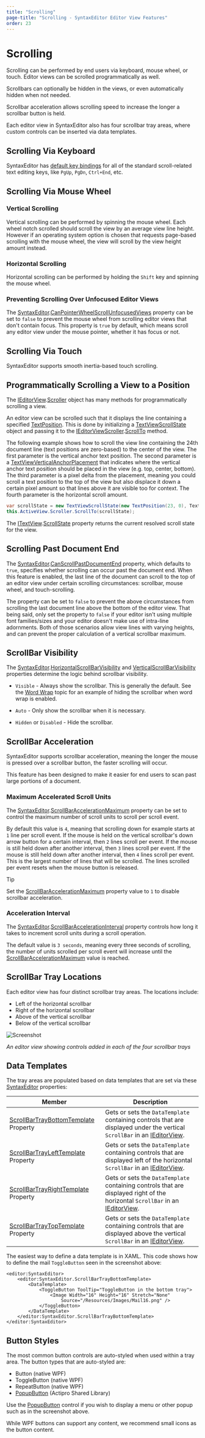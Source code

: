 ```yaml
---
title: "Scrolling"
page-title: "Scrolling - SyntaxEditor Editor View Features"
order: 23
---
```

# Scrolling

Scrolling can be performed by end users via keyboard, mouse wheel, or touch.  Editor views can be scrolled programmatically as well.

Scrollbars can optionally be hidden in the views, or even automatically hidden when not needed.

Scrollbar acceleration allows scrolling speed to increase the longer a scrollbar button is held.

Each editor view in SyntaxEditor also has four scrollbar tray areas, where custom controls can be inserted via data templates.

## Scrolling Via Keyboard

SyntaxEditor has [default key bindings](../input-output/default-key-bindings.md) for all of the standard scroll-related text editing keys, like `PgUp`, `PgDn`, `Ctrl+End`, etc.

## Scrolling Via Mouse Wheel

### Vertical Scrolling

Vertical scrolling can be performed by spinning the mouse wheel.  Each wheel notch scrolled should scroll the view by an average view line height.  However if an operating system option is chosen that requests page-based scrolling with the mouse wheel, the view will scroll by the view height amount instead.

### Horizontal Scrolling

Horizontal scrolling can be performed by holding the `Shift` key and spinning the mouse wheel.

### Preventing Scrolling Over Unfocused Editor Views

The [SyntaxEditor](xref:ActiproSoftware.Windows.Controls.SyntaxEditor.SyntaxEditor).[CanPointerWheelScrollUnfocusedViews](xref:ActiproSoftware.Windows.Controls.SyntaxEditor.SyntaxEditor.CanPointerWheelScrollUnfocusedViews) property can be set to `false` to prevent the mouse wheel from scrolling editor views that don't contain focus.  This property is `true` by default, which means scroll any editor view under the mouse pointer, whether it has focus or not.

## Scrolling Via Touch

SyntaxEditor supports smooth inertia-based touch scrolling.

## Programmatically Scrolling a View to a Position

The [IEditorView](xref:ActiproSoftware.Windows.Controls.SyntaxEditor.IEditorView).[Scroller](xref:ActiproSoftware.Windows.Controls.SyntaxEditor.IEditorView.Scroller) object has many methods for programmatically scrolling a view.

An editor view can be scrolled such that it displays the line containing a specified [TextPosition](xref:ActiproSoftware.Text.TextPosition).  This is done by initializing a [TextViewScrollState](xref:ActiproSoftware.Windows.Controls.SyntaxEditor.TextViewScrollState) object and passing it to the [IEditorViewScroller](xref:ActiproSoftware.Windows.Controls.SyntaxEditor.IEditorViewScroller).[ScrollTo](xref:ActiproSoftware.Windows.Controls.SyntaxEditor.IEditorViewScroller.ScrollTo*) method.

The following example shows how to scroll the view line containing the 24th document line (text positions are zero-based) to the center of the view.  The first parameter is the vertical anchor text position.  The second parameter is a [TextViewVerticalAnchorPlacement](xref:ActiproSoftware.Windows.Controls.SyntaxEditor.TextViewVerticalAnchorPlacement) that indicates where the vertical anchor text position should be placed in the view (e.g. top, center, bottom).  The third parameter is a pixel delta from the placement, meaning you could scroll a text position to the top of the view but also displace it down a certain pixel amount so that lines above it are visible too for context.  The fourth parameter is the horizontal scroll amount.

```csharp
var scrollState = new TextViewScrollState(new TextPosition(23, 0), TextViewVerticalAnchorPlacement.Center, 0, 0);
this.ActiveView.Scroller.ScrollTo(scrollState);
```

The [ITextView](xref:ActiproSoftware.Windows.Controls.SyntaxEditor.ITextView).[ScrollState](xref:ActiproSoftware.Windows.Controls.SyntaxEditor.ITextView.ScrollState) property returns the current resolved scroll state for the view.

## Scrolling Past Document End

The [SyntaxEditor](xref:ActiproSoftware.Windows.Controls.SyntaxEditor.SyntaxEditor).[CanScrollPastDocumentEnd](xref:ActiproSoftware.Windows.Controls.SyntaxEditor.SyntaxEditor.CanScrollPastDocumentEnd) property, which defaults to `true`, specifies whether scrolling can occur past the document end.  When this feature is enabled, the last line of the document can scroll to the top of an editor view under certain scrolling circumstances: scrollbar, mouse wheel, and touch-scrolling.

The property can be set to `false` to prevent the above circumstances from scrolling the last document line above the bottom of the editor view.  That being said, only set the property to `false` if your editor isn't using multiple font families/sizes and your editor doesn't make use of intra-line adornments.  Both of those scenarios allow view lines with varying heights, and can prevent the proper calculation of a vertical scrollbar maximum.

## ScrollBar Visibility

The [SyntaxEditor](xref:ActiproSoftware.Windows.Controls.SyntaxEditor.SyntaxEditor).[HorizontalScrollBarVisibility](xref:ActiproSoftware.Windows.Controls.SyntaxEditor.SyntaxEditor.HorizontalScrollBarVisibility) and [VerticalScrollBarVisibility](xref:ActiproSoftware.Windows.Controls.SyntaxEditor.SyntaxEditor.VerticalScrollBarVisibility) properties determine the logic behind scrollbar visibility.

- `Visible` - Always show the scrollbar.  This is generally the default.  See the [Word Wrap](word-wrap.md) topic for an example of hiding the scrollbar when word wrap is enabled.

- `Auto` - Only show the scrollbar when it is necessary.

- `Hidden` or `Disabled` - Hide the scrollbar.

## ScrollBar Acceleration

SyntaxEditor supports scrollbar acceleration, meaning the longer the mouse is pressed over a scrollbar button, the faster scrolling will occur.

This feature has been designed to make it easier for end users to scan past large portions of a document.

### Maximum Accelerated Scroll Units

The [SyntaxEditor](xref:ActiproSoftware.Windows.Controls.SyntaxEditor.SyntaxEditor).[ScrollBarAccelerationMaximum](xref:ActiproSoftware.Windows.Controls.SyntaxEditor.SyntaxEditor.ScrollBarAccelerationMaximum) property can be set to control the maximum number of scroll units to scroll per scroll event.

By default this value is `4`, meaning that scrolling down for example starts at `1` line per scroll event.  If the mouse is held on the vertical scrollbar's down arrow button for a certain interval, then `2` lines scroll per event.  If the mouse is still held down after another interval, then `3` lines scroll per event.  If the mouse is still held down after another interval, then `4` lines scroll per event.  This is the largest number of lines that will be scrolled.  The lines scrolled per event resets when the mouse button is released.

> [!TIP]
> Set the [ScrollBarAccelerationMaximum](xref:ActiproSoftware.Windows.Controls.SyntaxEditor.SyntaxEditor.ScrollBarAccelerationMaximum) property value to `1` to disable scrollbar acceleration.

### Acceleration Interval

The [SyntaxEditor](xref:ActiproSoftware.Windows.Controls.SyntaxEditor.SyntaxEditor).[ScrollBarAccelerationInterval](xref:ActiproSoftware.Windows.Controls.SyntaxEditor.SyntaxEditor.ScrollBarAccelerationInterval) property controls how long it takes to increment scroll units during a scroll operation.

The default value is `3 seconds`, meaning every three seconds of scrolling, the number of units scrolled per scroll event will increase until the [ScrollBarAccelerationMaximum](xref:ActiproSoftware.Windows.Controls.SyntaxEditor.SyntaxEditor.ScrollBarAccelerationMaximum) value is reached.

## ScrollBar Tray Locations

Each editor view has four distinct scrollbar tray areas.  The locations include:

- Left of the horizontal scrollbar
- Right of the horizontal scrollbar
- Above of the vertical scrollbar
- Below of the vertical scrollbar

![Screenshot](../../images/scroll-bar-tray.png)

*An editor view showing controls added in each of the four scrollbar trays*

## Data Templates

The tray areas are populated based on data templates that are set via these [SyntaxEditor](xref:ActiproSoftware.Windows.Controls.SyntaxEditor.SyntaxEditor) properties:

| Member | Description |
|-----|-----|
| [ScrollBarTrayBottomTemplate](xref:ActiproSoftware.Windows.Controls.SyntaxEditor.SyntaxEditor.ScrollBarTrayBottomTemplate) Property | Gets or sets the `DataTemplate` containing controls that are displayed under the vertical `ScrollBar` in an [IEditorView](xref:ActiproSoftware.Windows.Controls.SyntaxEditor.IEditorView). |
| [ScrollBarTrayLeftTemplate](xref:ActiproSoftware.Windows.Controls.SyntaxEditor.SyntaxEditor.ScrollBarTrayLeftTemplate) Property | Gets or sets the `DataTemplate` containing controls that are displayed left of the horizontal `ScrollBar` in an [IEditorView](xref:ActiproSoftware.Windows.Controls.SyntaxEditor.IEditorView). |
| [ScrollBarTrayRightTemplate](xref:ActiproSoftware.Windows.Controls.SyntaxEditor.SyntaxEditor.ScrollBarTrayRightTemplate) Property | Gets or sets the `DataTemplate` containing controls that are displayed right of the horizontal `ScrollBar` in an [IEditorView](xref:ActiproSoftware.Windows.Controls.SyntaxEditor.IEditorView). |
| [ScrollBarTrayTopTemplate](xref:ActiproSoftware.Windows.Controls.SyntaxEditor.SyntaxEditor.ScrollBarTrayTopTemplate) Property | Gets or sets the `DataTemplate` containing controls that are displayed above the vertical `ScrollBar` in an [IEditorView](xref:ActiproSoftware.Windows.Controls.SyntaxEditor.IEditorView). |

The easiest way to define a data template is in XAML.  This code shows how to define the mail `ToggleButton` seen in the screenshot above:

```xaml
<editor:SyntaxEditor>
	<editor:SyntaxEditor.ScrollBarTrayBottomTemplate>
		<DataTemplate>
			<ToggleButton ToolTip="ToggleButton in the bottom tray">
				<Image Width="16" Height="16" Stretch="None" 
					Source="/Resources/Images/Mail16.png" />
			</ToggleButton>
		</DataTemplate>
	</editor:SyntaxEditor.ScrollBarTrayBottomTemplate>
</editor:SyntaxEditor>
```

## Button Styles

The most common button controls are auto-styled when used within a tray area.  The button types that are auto-styled are:

- Button (native WPF)
- ToggleButton (native WPF)
- RepeatButton (native WPF)
- [PopupButton](xref:ActiproSoftware.Windows.Controls.PopupButton) (Actipro Shared Library)

Use the [PopupButton](xref:ActiproSoftware.Windows.Controls.PopupButton) control if you wish to display a menu or other popup such as in the screenshot above.

While WPF buttons can support any content, we recommend small icons as the button content.
